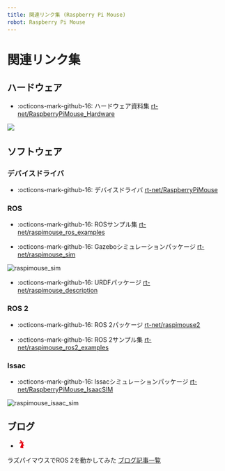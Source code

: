 ```yaml
---
title: 関連リンク集 (Raspberry Pi Mouse)
robot: Raspberry Pi Mouse
---
```


# 関連リンク集

## ハードウェア

- :octicons-mark-github-16: 
ハードウェア資料集
[rt-net/RaspberryPiMouse_Hardware](https://github.com/rt-net/RaspberryPiMouse_Hardware)

![](https://rt-net.github.io/images/raspberry-pi-mouse/raspimouse_3dmodel.png)

## ソフトウェア

### デバイスドライバ

- :octicons-mark-github-16: 
デバイスドライバ
[rt-net/RaspberryPiMouse](https://github.com/rt-net/RaspberryPiMouse)

### ROS

- :octicons-mark-github-16: 
ROSサンプル集
[rt-net/raspimouse_ros_examples](https://github.com/rt-net/raspimouse_ros_examples)

- :octicons-mark-github-16: 
Gazeboシミュレーションパッケージ
[rt-net/raspimouse_sim](https://github.com/rt-net/raspimouse_sim)

![raspimouse_sim](https://rt-net.github.io/images/raspberry-pi-mouse/raspimouse_sim_samplemaze_animation.gif)

- :octicons-mark-github-16: 
URDFパッケージ
[rt-net/raspimouse_description](https://github.com/rt-net/raspimouse_description)

### ROS 2

- :octicons-mark-github-16: 
ROS 2パッケージ
[rt-net/raspimouse2](https://github.com/rt-net/raspimouse2)

- :octicons-mark-github-16: 
ROS 2サンプル集
[rt-net/raspimouse_ros2_examples](https://github.com/rt-net/raspimouse_ros2_examples)

### Issac

- :octicons-mark-github-16: 
Issacシミュレーションパッケージ
[rt-net/RaspberryPiMouse_IsaacSIM](https://github.com/rt-net/RaspberryPiMouse_IsaacSIM)

![raspimouse_isaac_sim](https://github.com/rt-net/RaspberryPiMouse_IsaacSIM/blob/images/images/raspimouse_isaac_sim.png?raw=true)

## ブログ

- <img src='../img/rt-logo-32x32.png' alt='RT' width='18px'>
ラズパイマウスでROS 2を動かしてみた
[ブログ記事一覧](https://rt-net.jp/mobility/archives/category/original/raspimouse-ros2)
